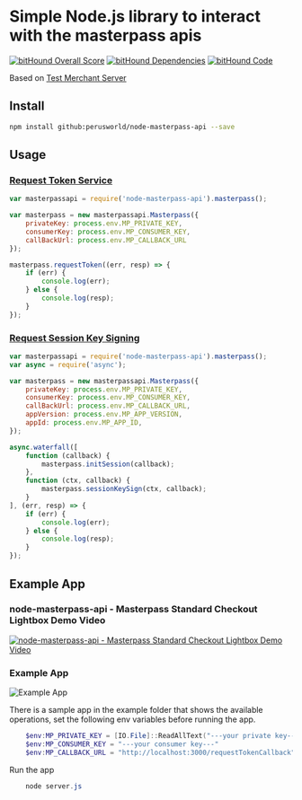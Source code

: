 # Simple Node.js library to interact with the masterpass apis #

[![bitHound Overall Score](https://www.bithound.io/github/perusworld/node-masterpass-api/badges/score.svg)](https://www.bithound.io/github/perusworld/node-masterpass-api)
[![bitHound Dependencies](https://www.bithound.io/github/perusworld/node-masterpass-api/badges/dependencies.svg)](https://www.bithound.io/github/perusworld/node-masterpass-api/master/dependencies/npm)
[![bitHound Code](https://www.bithound.io/github/perusworld/node-masterpass-api/badges/code.svg)](https://www.bithound.io/github/perusworld/node-masterpass-api)

Based on [Test Merchant Server](https://github.com/Mastercard/masterpass-android-sample-app/tree/master/Test-Merchant-Server)

## Install ##
```bash
npm install github:perusworld/node-masterpass-api --save
```
## Usage ##

### [Request Token Service](https://developer.mastercard.com/documentation/masterpass-merchant-integration#api_request_token_service) ##
```javascript
var masterpassapi = require('node-masterpass-api').masterpass();

var masterpass = new masterpassapi.Masterpass({
    privateKey: process.env.MP_PRIVATE_KEY,
    consumerKey: process.env.MP_CONSUMER_KEY,
    callBackUrl: process.env.MP_CALLBACK_URL
});

masterpass.requestToken((err, resp) => {
    if (err) {
        console.log(err);
    } else {
        console.log(resp);
    }
});

```

### [Request Session Key Signing](https://developer.mastercard.com/documentation/masterpass-merchant-integration#api_session_key_signing) ##
```javascript
var masterpassapi = require('node-masterpass-api').masterpass();
var async = require('async');

var masterpass = new masterpassapi.Masterpass({
    privateKey: process.env.MP_PRIVATE_KEY,
    consumerKey: process.env.MP_CONSUMER_KEY,
    callBackUrl: process.env.MP_CALLBACK_URL,
    appVersion: process.env.MP_APP_VERSION,
    appId: process.env.MP_APP_ID,
});

async.waterfall([
    function (callback) {
        masterpass.initSession(callback);
    },
    function (ctx, callback) {
        masterpass.sessionKeySign(ctx, callback);
    }
], (err, resp) => {
    if (err) {
        console.log(err);
    } else {
        console.log(resp);
    }
});

```

## Example App ##
### node-masterpass-api - Masterpass Standard Checkout Lightbox Demo Video ###
[![node-masterpass-api - Masterpass Standard Checkout Lightbox Demo Video](https://img.youtube.com/vi/Ayyq_hYlTEg/3.jpg)](https://youtu.be/Ayyq_hYlTEg)

### Example App ###
![Example App](https://raw.githubusercontent.com/perusworld/node-masterpass-api/master/example/public/images/screenshot.png "Example App")

There is a sample app in the example folder that shows the available operations, set the following env variables before running the app.

```powershell
    $env:MP_PRIVATE_KEY = [IO.File]::ReadAllText("---your private key---")
    $env:MP_CONSUMER_KEY = "---your consumer key---"
    $env:MP_CALLBACK_URL = "http://localhost:3000/requestTokenCallback"
```

Run the app

```powershell
    node server.js
```
